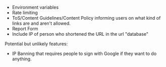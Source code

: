 - Environment variables
- Rate limiting 
- ToS/Content Guidelines/Content Policy informing users on what kind of links are and aren't allowed.
- Report Form
- Include IP of person who shortened the URL in the url "database"

Potential but unlikely features:
- IP Banning that requires people to sign with Google if they want to do anything.